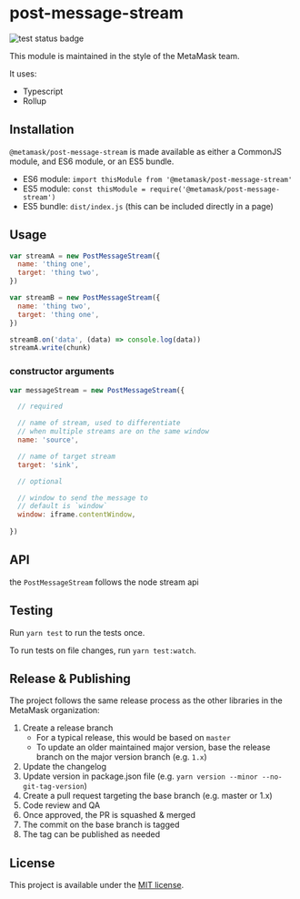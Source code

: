 # post-message-stream
![test status badge](https://github.com/MetaMask/post-message-stream/workflows/Node.js%20CI/badge.svg)

This module is maintained in the style of the MetaMask team.

It uses:
- Typescript
- Rollup

## Installation

`@metamask/post-message-stream` is made available as either a CommonJS module, and ES6 module, or an ES5 bundle.

* ES6 module: `import thisModule from '@metamask/post-message-stream'`
* ES5 module: `const thisModule = require('@metamask/post-message-stream')`
* ES5 bundle: `dist/index.js` (this can be included directly in a page)

## Usage

```js
var streamA = new PostMessageStream({
  name: 'thing one',
  target: 'thing two',
})

var streamB = new PostMessageStream({
  name: 'thing two',
  target: 'thing one',
})

streamB.on('data', (data) => console.log(data))
streamA.write(chunk)
```

### constructor arguments

```js
var messageStream = new PostMessageStream({

  // required

  // name of stream, used to differentiate
  // when multiple streams are on the same window 
  name: 'source',

  // name of target stream 
  target: 'sink',

  // optional

  // window to send the message to
  // default is `window`
  window: iframe.contentWindow,
  
})
```

## API

the `PostMessageStream` follows the node stream api

## Testing

Run `yarn test` to run the tests once.

To run tests on file changes, run `yarn test:watch`.

## Release & Publishing

The project follows the same release process as the other libraries in the MetaMask organization:

1. Create a release branch
    - For a typical release, this would be based on `master`
    - To update an older maintained major version, base the release branch on the major version branch (e.g. `1.x`)
2. Update the changelog
3. Update version in package.json file (e.g. `yarn version --minor --no-git-tag-version`)
4. Create a pull request targeting the base branch (e.g. master or 1.x)
5. Code review and QA
6. Once approved, the PR is squashed & merged
7. The commit on the base branch is tagged
8. The tag can be published as needed

## License

This project is available under the [MIT license](./LICENSE).
